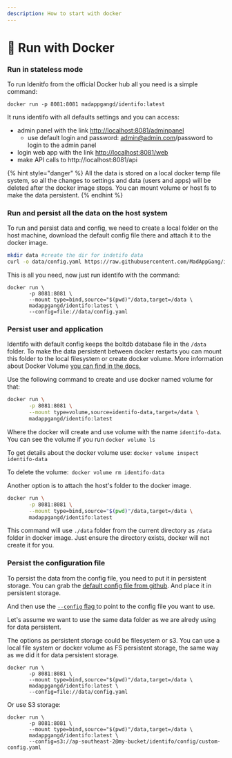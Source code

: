 ```yaml
---
description: How to start with docker
---
```


# 🐳 Run with Docker

### Run in stateless mode

To run Idenitfo from the official Docker hub all you need is a simple command:

```
docker run -p 8081:8081 madappgangd/identifo:latest 
```

It runs identifo with all defaults settings and you can access:

* admin panel with the link [http://localhost:8081/adminpanel](http://localhost:8081/adminpanel)&#x20;
  * use default login and password: admin@admin.com/password to login to the admin panel
* login web app with the link [http://localhost:8081/web](http://localhost:8081/web/login)
* make API calls to http://localhost:8081/api

{% hint style="danger" %}
All the data is stored on a local docker temp file system, so all the changes to settings and data (users and apps) will be deleted after the docker image stops. You can mount volume or host fs to make the data persistent.
{% endhint %}

### Run and persist all the data on the host system

To run and persist data and config, we need to create a local folder on the host machine, download the default config file there and attach it to the docker image.

```bash
mkdir data #create the dir for indetifo data 
curl -o data/config.yaml https://raw.githubusercontent.com/MadAppGang/identifo/master/cmd/config-boltdb.yaml
```

This is all you need, now just run identifo with the command:

```
docker run \                                          
       -p 8081:8081 \
       --mount type=bind,source="$(pwd)"/data,target=/data \
       madappgangd/identifo:latest \
       --config=file://data/config.yaml
```

### Persist user and application

Identifo with default config keeps the boltdb database file in the `/data` folder. To make the data persistent between docker restarts you can mount this folder to the local filesystem or create docker volume. More information about Docker Volume [you can find in the docs.](https://docs.docker.com/storage/volumes/)

Use the following command to create and use docker named volume for that:

```bash
docker run \
       -p 8081:8081 \
       --mount type=volume,source=identifo-data,target=/data \
       madappgangd/identifo:latest
```

Where the docker will create and use volume with the name `identifo-data`. You can see the volume if you run `docker volume ls`

To get details about the docker volume use: `docker volume inspect identifo-data`

To delete the volume:` docker volume rm identifo-data`

Another option is to attach the host's folder to the docker image.&#x20;

```bash
docker run \
       -p 8081:8081 \
       --mount type=bind,source="$(pwd)"/data,target=/data \
       madappgangd/identifo:latest
```

This command will use `./data` folder from the current directory as `/data` folder in docker image. Just ensure the directory exists, docker will not create it for you.

### Persist the configuration file

To persist the data from the config file, you need to put it in persistent storage. You can grab the [default config file from github](https://raw.githubusercontent.com/MadAppGang/identifo/master/cmd/config-boltdb.yaml). And place it in persistent storage.

And then use the [`--config` flag ](../../settings/)to point to the config file you want to use.

Let's assume we want to use the same data folder as we are alredy using for data persistent.&#x20;

The options as persistent storage could be filesystem or s3. You can use a local file system or docker volume as FS persistent storage, the same way as we did it for data persistent storage.

```
docker run \                                          
       -p 8081:8081 \
       --mount type=bind,source="$(pwd)"/data,target=/data \
       madappgangd/identifo:latest \
       --config=file://data/config.yaml
```

Or use S3 storage:

```
docker run \                                          
       -p 8081:8081 \
       --mount type=bind,source="$(pwd)"/data,target=/data \
       madappgangd/identifo:latest \
       --config=s3://ap-southeast-2@my-bucket/identifo/config/custom-config.yaml
```

